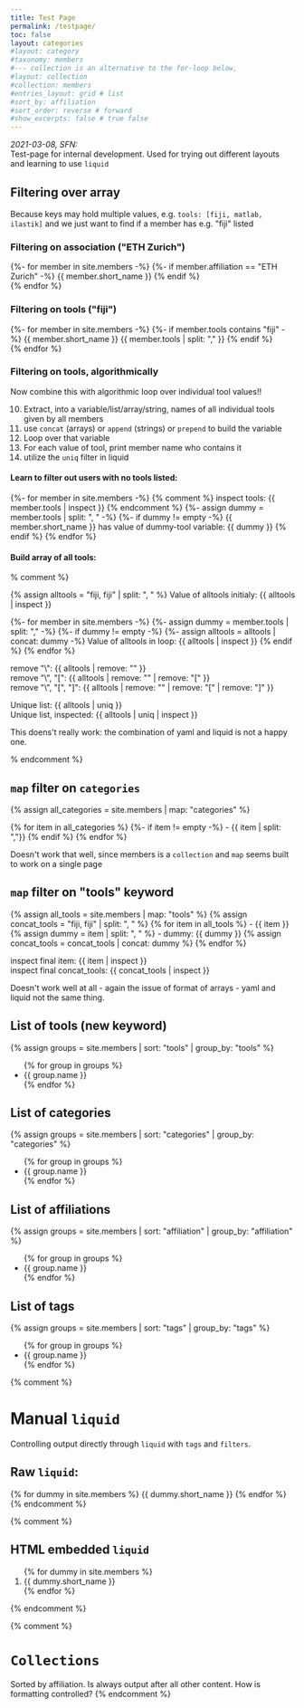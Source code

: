 ```yaml
---
title: Test Page
permalink: /testpage/
toc: false
layout: categories
#layout: category
#taxonomy: members
#--- collection is an alternative to the for-loop below,
#layout: collection 
#collection: members
#entries_layout: grid # list
#sort_by: affiliation
#sort_order: reverse # forward
#show_excerpts: false # true false
---
```

*2021-03-08, SFN:*  
Test-page for internal development.
Used for trying out different layouts and learning to use `liquid`

## Filtering over array
Because keys may hold multiple values, e.g. `tools: [fiji, matlab, ilastik]` and we just want to find if a member has e.g. "fiji" listed

### Filtering on association ("ETH Zurich")
{%- for member in site.members -%}
	{%- if  member.affiliation == "ETH Zurich" -%}
		{{ member.short_name }}
	{% endif %}		
{% endfor %}

### Filtering on tools ("fiji")
{%- for member in site.members -%}
	{%- if  member.tools contains "fiji" -%}
		{{ member.short_name }} {{ member.tools | split: "," }}
	{% endif %}		
{% endfor %}


### Filtering on tools, algorithmically
Now combine this with algorithmic loop over individual tool values!!

10. Extract, into a variable/list/array/string,  names of all individual tools given by all members  
   11. use `concat` (arrays) or `append` (strings) or `prepend` to build the variable
20. Loop over that variable
30. For each value of tool, print member name who contains it
40. utilize the `uniq` filter in liquid

#### Learn to filter out users with no tools listed:  
{%- for member in site.members -%}
	{% comment %} inspect tools: {{ member.tools | inspect }} {% endcomment %}
	{%- assign dummy = member.tools | split: ", "  -%}
	{%- if dummy != empty -%}
		{{ member.short_name }} has value of dummy-tool variable: {{ dummy }}
	{% endif %}
{% endfor %}



#### Build array of all tools:  
%	comment %}

{% assign alltools = "fiji, fiji" | split: ", " %} 
Value of alltools initialy: {{ alltools | inspect }}

{%- for member in site.members -%}
	{%- assign dummy = member.tools | split: ","  -%}
	{%- if dummy != empty -%}
		{%- assign alltools = alltools | concat: dummy -%}
		Value of alltools in loop: {{ alltools | inspect }}
	{% endif %}
{% endfor %}

remove "\\": {{ alltools | remove: "\"  }}  
remove "\\", "[": {{ alltools | remove: "\" | remove: "["  }}  
remove "\\", "[", "]": {{ alltools | remove: "\" | remove: "[" | remove: "]" }}  

 
Unique list: {{ alltools | uniq }}  
Unique list, inspected: {{ alltools | uniq | inspect }}  

This doens't really work: the combination of yaml and liquid is not a happy one. 

%	endcomment %}
	
	
## `map` filter on `categories`
{% assign all_categories = site.members | map: "categories" %}

{% for item in all_categories %}
	{%- if item != empty -%}
		- {{ item  | split: ","}}
	{% endif %}
{% endfor %}
  
Doesn't work that well, since members is a `collection` and `map` seems built to work on a single page


## `map` filter on "tools" keyword
{% assign all_tools = site.members | map: "tools" %}
{% assign concat_tools = "fiji, fiji" | split: ", " %}
{% for item in all_tools %}
		- {{ item }} 
		{% assign dummy = item | split: ", " %}
		- dummy: {{ dummy }}
		{% assign concat_tools = concat_tools | concat: dummy %}
{% endfor %}

inspect final item: {{ item | inspect }}  
inspect final concat_tools: {{ concat_tools | inspect }}
  
Doesn't work well at all - again the issue of format of arrays - yaml and liquid not the same thing.




##  List of tools (new keyword)

{% assign groups = site.members |  sort: "tools" | group_by: "tools" %}

<ul> 
{% for group in groups %}
	<li> {{ group.name }} </li>
{% endfor %} 
</ul>


##  List of categories

{% assign groups = site.members |  sort: "categories" | group_by: "categories" %}

<ul> 
{% for group in groups %}
	<li> {{ group.name }} </li>
{% endfor %} 
</ul>


##  List of affiliations

{% assign groups = site.members |  sort: "affiliation" | group_by: "affiliation" %}

<ul> 
{% for group in groups %}
	<li> {{ group.name }} </li>
{% endfor %} 
</ul>


##  List of tags

{% assign groups = site.members |  sort: "tags" | group_by: "tags" %}

<ul> 
{% for group in groups %}
	<li> {{ group.name }} </li>
{% endfor %} 
</ul>









{% comment %}
# Manual `liquid`
Controlling output directly through `liquid` with `tags` and `filters`.

## Raw `liquid`:
{% for dummy in site.members %}
	{{ dummy.short_name }}
{% endfor %}
{% endcomment %}


{% comment %}
## HTML embedded `liquid`
<ol> 
	{% for dummy in site.members %}
		<li> {{ dummy.short_name }} </li>
	{% endfor %}
</ol>
{% endcomment %}



{% comment %}
# `Collections`

Sorted by affiliation.
Is always output after all other content.
How is formatting controlled?
{% endcomment %}
